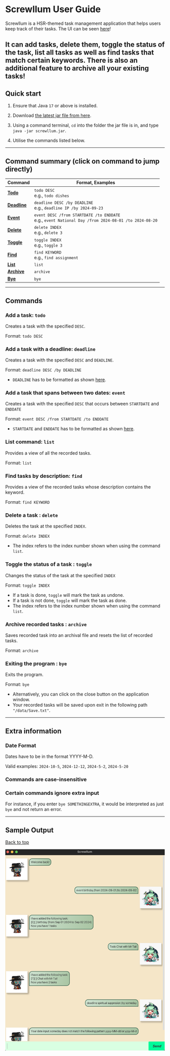 # Screwllum User Guide

Screwllum is a HSR-themed task management application that helps users keep track of their tasks. The UI can be seen 
[here](#sample-output)!

It can add tasks, delete them, toggle the status of the task, list all tasks as well as find tasks that match certain keywords.
There is also an additional feature to archive all your existing tasks!
--------------------------------------------------------------------------------------------------------------------
## Quick start

1. Ensure that Java `17` or above is installed.

1. Download [the latest jar file from here](https://github.com/Quasant/ip/releases/).

1. Using a command terminal, `cd` into the folder the jar file is in, and type `java -jar screwllum.jar`.

1. Utilise the commands listed below.
--------------------------------------------------------------------------------------------------------------------
## Command summary (click on command to jump directly)

| Command                                                     | Format, Examples                                                                                         |
|-------------------------------------------------------------|----------------------------------------------------------------------------------------------------------|
| **[Todo](#add-a-task-todo)**                                | `todo DESC` <br> e.g., `todo dishes`                                                                     |
| **[Deadline](#add-a-task-with-a-deadline-deadline)**        | `deadline DESC /by DEADLINE` <br> e.g., `deadline IP /by 2024-09-23`                                     |
| **[Event](#add-a-task-that-spans-between-two-dates-event)** | `event DESC /from STARTDATE /to ENDDATE` <br> e.g., `event National Day /from 2024-08-01 /to 2024-08-20` |
| **[Delete](#delete-a-task--delete)**                        | `delete INDEX`<br> e.g., `delete 3`                                                                      |
| **[Toggle](#toggle-the-status-of-a-task--toggle)**          | `toggle INDEX`<br> e.g., `toggle 3`                                                                      |
| **[Find](#find-tasks-by-description-find)**                 | `find KEYWORD` <br> e.g., `find assignment`                                                              |
| **[List](#list-command-list)**                              | `list`                                                                                                   |
| **[Archive](#archive-recorded-tasks--archive)**             | `archive`                                                                                                |
| **[Bye](#exiting-the-program--bye)**                        | `bye`                                                                                                    |

--------------------------------------------------------------------------------------------------------------------

## Commands

### Add a task: `todo`

Creates a task with the specified `DESC`.

Format: `todo DESC`

### Add a task with a deadline: `deadline`

Creates a task with the specified `DESC` and `DEADLINE`.

Format: `deadline DESC /by DEADLINE`

* `DEADLINE` has to be formatted as shown [here](#date-format).

### Add a task that spans between two dates: `event`

Creates a task with the specified `DESC` that occurs between 
`STARTDATE` and `ENDDATE`

Format: `event DESC /from STARTDATE /to ENDDATE`

* `STARTDATE` and `ENDDATE` has to be formatted as shown [here](#date-format).

### List command: `list`

Provides a view of all the recorded tasks.

Format: `list`

### Find tasks by description: `find`

Provides a view of the recorded tasks whose description contains the keyword. 

Format: `find KEYWORD`

### Delete a task : `delete`

Deletes the task at the specified `INDEX`.

Format: `delete INDEX`


* The index refers to the index number shown when using the command `list`.


### Toggle the status of a task : `toggle`

Changes the status of the task at the specified `INDEX`

Format: `toggle INDEX`

* If a task is done, `toggle` will mark the task as undone.
* If a task is not done, `toggle` will mark the task as done.
* The index refers to the index number shown when using the command `list`.

### Archive recorded tasks : `archive`

Saves recorded task into an archival file and resets the list of recorded tasks.

Format: `archive`

### Exiting the program : `bye`

Exits the program. 

Format: `bye`

* Alternatively, you can click on the close button on the application window.
* Your recorded tasks will be saved upon exit in the following path `"/data/Save.txt"`.

--------------------------------------------------------------------------------------------------------------------
## Extra information

### Date Format
Dates have to be in the format YYYY-M-D. 

Valid examples: `2024-10-5`, `2024-12-12`, `2024-5-2`, `2024-5-20`

### Commands are case-insensitive

### Certain commands ignore extra input
For instance, if you enter `bye SOMETHINGEXTRA`, it would be interpreted as just `bye` and not return an error.

--------------------------------------------------------------------------------------------------------------------
## Sample Output

[Back to top](#quick-start)

![screenshot](Ui.png "Logo Title Text 1")

